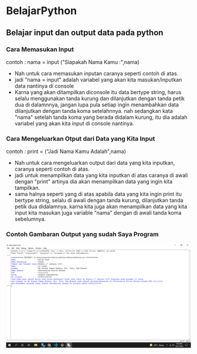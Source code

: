 # BelajarPython
## Belajar input dan output data pada python

### Cara Memasukan Input
contoh :
nama = input ("Siapakah Nama Kamu :",nama)
- Nah untuk cara memasukan inputan caranya seperti contoh di atas.
- jadi  "nama = input" adalah variabel yang akan kita masukan/inputkan data nantinya di console
- Karna yang akan ditampilkan diconsole itu data bertype string, harus selalu menggunakan tanda kurung dan dilanjutkan dengan tanda petik dua di dalamnnya, jangan lupa pula setiap ingin menambahkan data dilanjutkan dengan tanda koma setelahnnya. nah sedangkan kata "nama" setelah tanda koma yang berada didalam kurung, itu dia adalah variabel yang akan kita input di console nantinya.

### Cara Mengeluarkan Otput dari Data yang Kita Input
contoh :
print = ("Jadi Nama Kamu Adalah",nama)
- Nah untuk cara mengeluarkan output dari data yang kita inputkan, caranya seperti contoh di atas.
- jadi untuk menampilkan data yang kita inputkan di atas caranya di awali dengan "print" artinya dia akan menampilkan data yang ingin kita tampilkan. 
- sama halnya seperti yang di atas apabila data yang kita ingin print itu bertype string, selalu di awali dengan tanda kurung, dilanjutkan tanda petik dua didalamnya. karna kita juga akan menampilkan data yang kita input kita masukan juga variable "nama" dengan di awali tanda koma sebelumnya.

### Contoh Gambaran Output yang sudah Saya Program
![Gambar 1](ssan/ss1.png.png)

